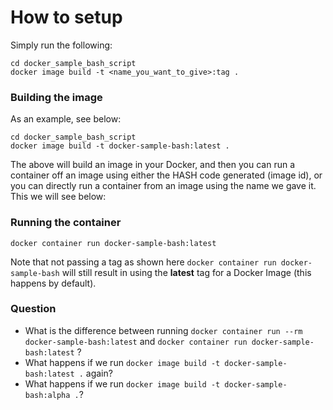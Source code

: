# How to setup

Simply run the following:

```shell
cd docker_sample_bash_script
docker image build -t <name_you_want_to_give>:tag .
```

### Building the image

As an example, see below:

```shell
cd docker_sample_bash_script
docker image build -t docker-sample-bash:latest .
```

The above will build an image in your Docker, and then you can run a container off an image using either the HASH code generated (image id), or you can directly run a container from an image using the name we gave it. This we will see below:

### Running the container

```shell
docker container run docker-sample-bash:latest
```

Note that not passing a tag as shown here `docker container run docker-sample-bash` will still result in using the **latest** tag for a Docker Image (this happens by default).

### Question
- What is the difference between running `docker container run --rm docker-sample-bash:latest` and `docker container run docker-sample-bash:latest` ?
- What happens if we run `docker image build -t docker-sample-bash:latest .` again?
- What happens if we run `docker image build -t docker-sample-bash:alpha .`?
